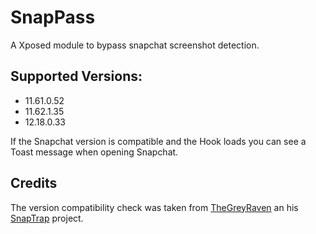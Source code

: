 # SnapPass
A Xposed module to bypass snapchat screenshot detection.

## Supported Versions:
- 11.61.0.52
- 11.62.1.35
- 12.18.0.33

If the Snapchat version is compatible and the Hook loads you can see a Toast message when opening Snapchat.
## Credits
The version compatibility check was taken from [TheGreyRaven](https://github.com/TheGreyRaven) an his [SnapTrap](https://github.com/TheGreyRaven/SnapTrap) project.
